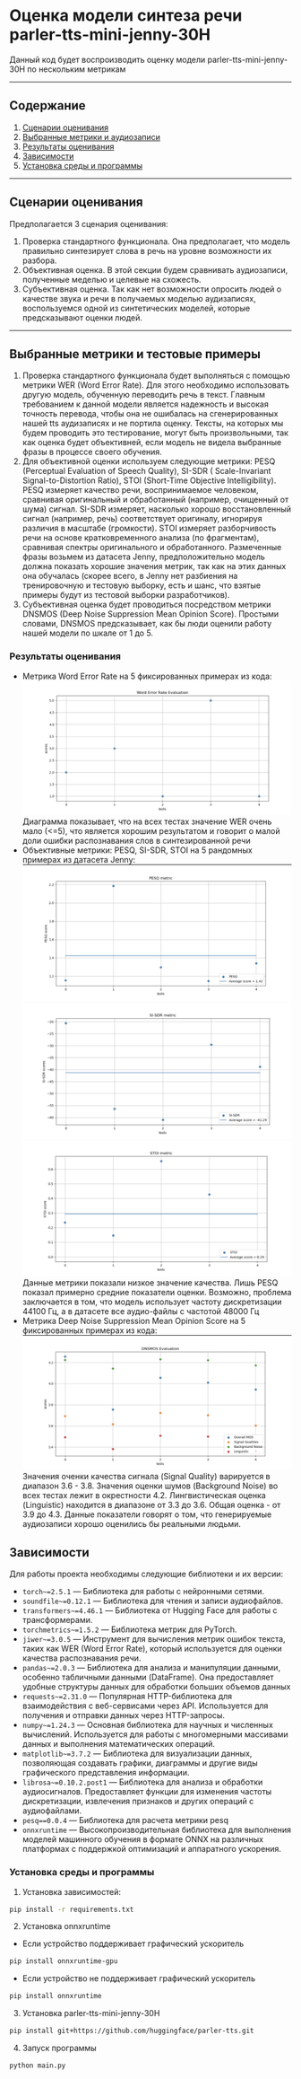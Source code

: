 # Оценка модели синтеза речи parler-tts-mini-jenny-30H

Данный код будет воспроизводить оценку модели parler-tts-mini-jenny-30H по нескольким метрикам

---

## Содержание

1. [Сценарии оценивания](#сценарии-оценивания)
2. [Выбранные метрики и аудиозаписи](#установка)
3. [Результаты оценивания](#результаты-оценивания)
4. [Зависимости](#зависимости)
5. [Установка среды и программы](#установка-среды-и-программы)

---

## Сценарии оценивания

Предполагается 3 сценария оценивания:

1) Проверка стандартного функционала. Она предполагает, что модель правильно синтезирует слова в речь на уровне
   возможности их разбора.
2) Объективная оценка. В этой секции будем сравнивать аудиозаписи, полученные меделью и целевые на схожесть.
3) Субъективная оценка. Так как нет возможности опросить людей о качестве звука и речи в получаемых моделью аудизаписях,
   воспользуемся одной из синтетических моделей, которые предсказывают оценки людей.

---

## Выбранные метрики и тестовые примеры

1. Проверка стандартного функционала будет выполняться с помощью метрики WER (Word Error Rate). Для этого необходимо
   использовать другую модель, обученную переводить речь в текст. Главным требованием к данной модели является
   надежность и высокая точность перевода, чтобы она не ошибалась на сгенерированных нашей tts аудизаписях и не портила
   оценку. Тексты, на которых мы будем проводить это тестирование, могут быть произвольными, так как оценка будет
   объективней, если модель не видела выбранные фразы в процессе своего обучения.
2. Для объективной оценки используем следующие метрики: PESQ (Perceptual Evaluation of Speech Quality), SI-SDR (
   Scale-Invariant Signal-to-Distortion Ratio), STOI (Short-Time Objective Intelligibility). PESQ измеряет качество
   речи, воспринимаемое человеком, сравнивая оригинальный и обработанный (например, очищенный от шума) сигнал. SI-SDR
   измеряет, насколько хорошо восстановленный сигнал (например, речь) соответствует оригиналу, игнорируя различия в
   масштабе (громкости). STOI измеряет разборчивость речи на основе кратковременного анализа (по фрагментам), сравнивая
   спектры оригинального и обработанного. Размеченные фразы возьмем из датасета Jenny, предположительно модель должна
   показать хорошие значения метрик, так как на этих данных она обучалась (скорее всего, в Jenny нет разбиения на
   тренировочную и тестовую выборку, есть и шанс, что взятые примеры будут из тестовой выборки разработчиков).
3. Субъективная оценка будет проводиться посредством метрики DNSMOS (Deep Noise Suppression Mean Opinion Score).
   Простыми словами, DNSMOS предсказывает, как бы люди оценили работу нашей модели по шкале от 1 до 5.

### Результаты оценивания

- Метрика Word Error Rate на 5 фиксированных примерах из кода:
  ![image](./examples/wer.png)
  Диаграмма показывает, что на всех тестах значение WER очень мало (<=5), что является хорошим результатом и говорит о
  малой доли ошибки распознавания слов в синтезированной речи
- Объективные метрики: PESQ, SI-SDR, STOI на 5 рандомных примерах из датасета Jenny:
  ![image](./examples/pesq.png) ![image](./examples/si-sdr.png) ![image](./examples/stoi.png)
  Данные метрики показали низкое значение качества. Лишь PESQ показал примерно средние показатели оценки. Возможно,
  проблема заключается в том, что модель использует частоту дискретизации 44100 Гц, а в датасете все аудио-файлы с
  частотой 48000 Гц
- Метрика Deep Noise Suppression Mean Opinion Score на 5 фиксированных примерах из кода:
  ![image](./examples/dnsmos.png)
  Значения оченки качества сигнала (Signal Quality) варируется в диапазон 3.6 - 3.8. Значения оценки шумов (Background
  Noise) во всех тестах лежит в окрестности 4.2. Лингвистическая оценка (Linguistic) находится в диапазоне от 3.3 до
  3.6. Общая оценка - от 3.9 до 4.3. Данные показатели говорят о том, что генерируемые аудиозаписи хорошо оценились бы
  реальными людьми.

## Зависимости

Для работы проекта необходимы следующие библиотеки и их версии:

- `torch~=2.5.1` — Библиотека для работы с нейронными сетями.
- `soundfile~=0.12.1` — Библиотека для чтения и записи аудиофайлов.
- `transformers~=4.46.1` — Библиотека от Hugging Face для работы с трансформерами.
- `torchmetrics~=1.5.2` — Библиотека метрик для PyTorch.
- `jiwer~=3.0.5` — Инструмент для вычисления метрик ошибок текста, таких как WER (Word Error Rate), который используется
  для оценки качества распознавания речи.
- `pandas~=2.0.3` — Библиотека для анализа и манипуляции данными, особенно табличными данными (DataFrame). Она
  предоставляет удобные структуры данных для обработки больших объемов данных
- `requests~=2.31.0` — Популярная HTTP-библиотека для взаимодействия с веб-сервисами через API. Используется для
  получения и отправки данных через HTTP-запросы.
- `numpy~=1.24.3` — Основная библиотека для научных и численных вычислений. Используется для работы с многомерными
  массивами данных и выполнения математических операций.
- `matplotlib~=3.7.2` — Библиотека для визуализации данных, позволяющая создавать графики, диаграммы и другие виды
  графического представления информации.
- `librosa~=0.10.2.post1` — Библиотека для анализа и обработки аудиосигналов. Предоставляет функции для изменения
  частоты дискретизации, извлечения признаков и других операций с аудиофайлами.
- `pesq==0.0.4` — Библиотека для расчета метрики pesq
- `onnxruntime` — Высокопроизводительная библиотека для выполнения моделей машинного обучения в формате ONNX на
  различных платформах с поддержкой оптимизаций и аппаратного ускорения.

### Установка среды и программы

1. Установка зависимостей:

```bash
pip install -r requirements.txt
```

2. Установка onnxruntime

- Если устройство поддерживает графический ускоритель

```bash
pip install onnxruntime-gpu
```

- Если устройство не поддерживает графический ускоритель

```bash
pip install onnxruntime
```

3. Установка parler-tts-mini-jenny-30H

```bash
pip install git+https://github.com/huggingface/parler-tts.git
```

4. Запуск программы

```bash
python main.py
```